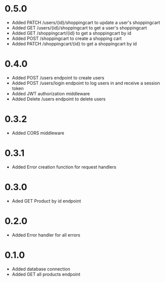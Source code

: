 # 0.5.0

- Added PATCH /users/{id}/shoppingcart to update a user's shoppingcart
- Added GET /users/{id}/shoppingcart to get a user's shoppingcart
- Added GET /shoppingcart/{id} to get a shoppingcart by id
- Added POST /shoppingcart to create a shopping cart
- Added PATCH /shoppingcart/{id} to get a shoppingcart by id

# 0.4.0

- Added POST /users endpoint to create users
- Added POST /users/login endpoint to log users in and receive a session token
- Added JWT authorization middleware 
- Added Delete /users endpoint to delete users

# 0.3.2

- Added CORS middleware

# 0.3.1

- Added Error creation function for request handlers

# 0.3.0

- Aded GET Product by id endpoint

# 0.2.0

- Added Error handler for all errors

# 0.1.0

- Added database connection
- Added GET all products endpoint 